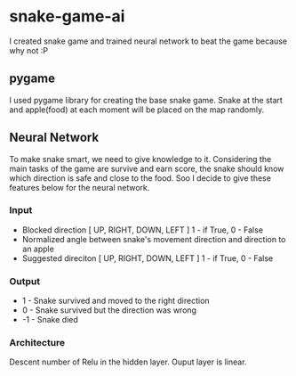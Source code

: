 # snake-game-ai
I created snake game and trained neural network to beat the game because why not :P 
## pygame
I used pygame library for creating the base snake game. Snake at the start and apple(food) at each moment will be placed on the map randomly. 
## Neural Network
To make snake smart, we need to give knowledge to it. Considering the main tasks of the game are survive and earn score, the snake should know which direction is safe and close to the food. 
Soo I decide to give these features below for the neural network.
### Input
- Blocked direction [ UP, RIGHT, DOWN, LEFT ] 1 - if True, 0 - False 
- Normalized angle between snake's movement direction and direction to an apple
- Suggested direciton [ UP, RIGHT, DOWN, LEFT ] 1 - if True, 0 - False  
### Output
- 1 - Snake survived and moved to the right direction
- 0 - Snake survived but the direction was wrong
- -1 - Snake died  
### Architecture
Descent number of Relu in the hidden layer.
Ouput layer is linear.
